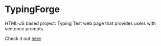# TypingForge
HTML-JS based project: Typing Test web page that provides users with sentence prompts

Check it out [here](http://typingforge.netlify.app)
